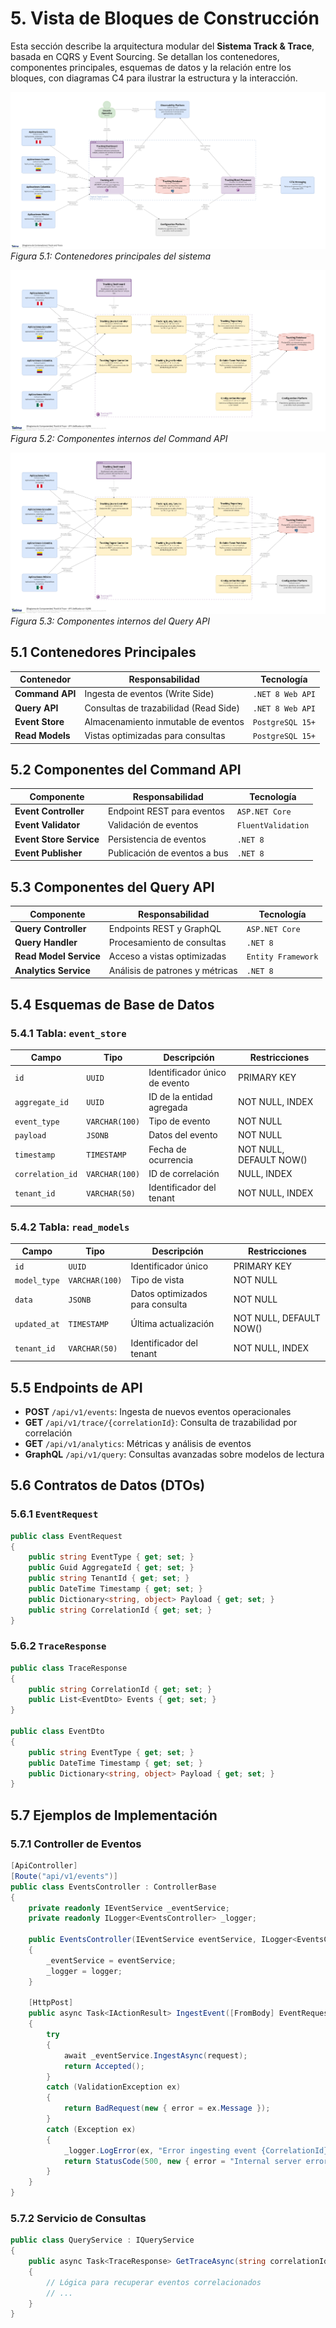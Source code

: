 # 5. Vista de Bloques de Construcción

Esta sección describe la arquitectura modular del **Sistema Track & Trace**, basada en CQRS y Event Sourcing. Se detallan los contenedores, componentes principales, esquemas de datos y la relación entre los bloques, con diagramas C4 para ilustrar la estructura y la interacción.

![Vista General del Sistema Track & Trace](/diagrams/servicios-corporativos/track_and_trace_system.png)
*Figura 5.1: Contenedores principales del sistema*

![Componentes Command API](/diagrams/servicios-corporativos/track_and_trace_tracking_api.png)
*Figura 5.2: Componentes internos del Command API*

![Componentes Query API](/diagrams/servicios-corporativos/track_and_trace_tracking_api.png)
*Figura 5.3: Componentes internos del Query API*

## 5.1 Contenedores Principales

| Contenedor         | Responsabilidad                        | Tecnología         |
|--------------------|----------------------------------------|--------------------|
| **Command API**    | Ingesta de eventos (Write Side)        | `.NET 8 Web API`     |
| **Query API**      | Consultas de trazabilidad (Read Side)  | `.NET 8 Web API`     |
| **Event Store**    | Almacenamiento inmutable de eventos    | `PostgreSQL 15+`     |
| **Read Models**    | Vistas optimizadas para consultas      | `PostgreSQL 15+`     |

## 5.2 Componentes del Command API

| Componente            | Responsabilidad                        | Tecnología         |
|-----------------------|----------------------------------------|--------------------|
| **Event Controller**  | Endpoint REST para eventos             | `ASP.NET Core`     |
| **Event Validator**   | Validación de eventos                  | `FluentValidation` |
| **Event Store Service** | Persistencia de eventos              | `.NET 8`           |
| **Event Publisher**   | Publicación de eventos a bus           | `.NET 8`           |

## 5.3 Componentes del Query API

| Componente            | Responsabilidad                        | Tecnología         |
|-----------------------|----------------------------------------|--------------------|
| **Query Controller**  | Endpoints REST y GraphQL               | `ASP.NET Core`     |
| **Query Handler**     | Procesamiento de consultas             | `.NET 8`           |
| **Read Model Service**| Acceso a vistas optimizadas            | `Entity Framework` |
| **Analytics Service** | Análisis de patrones y métricas        | `.NET 8`           |

## 5.4 Esquemas de Base de Datos

### 5.4.1 Tabla: `event_store`

| Campo           | Tipo           | Descripción                        | Restricciones                  |
|-----------------|---------------|------------------------------------|-------------------------------|
| `id`            | `UUID`         | Identificador único de evento      | PRIMARY KEY                   |
| `aggregate_id`  | `UUID`         | ID de la entidad agregada          | NOT NULL, INDEX               |
| `event_type`    | `VARCHAR(100)` | Tipo de evento                     | NOT NULL                      |
| `payload`       | `JSONB`        | Datos del evento                   | NOT NULL                      |
| `timestamp`     | `TIMESTAMP`    | Fecha de ocurrencia                | NOT NULL, DEFAULT NOW()       |
| `correlation_id`| `VARCHAR(100)` | ID de correlación                  | NULL, INDEX                   |
| `tenant_id`     | `VARCHAR(50)`  | Identificador del tenant           | NOT NULL, INDEX               |

### 5.4.2 Tabla: `read_models`

| Campo           | Tipo           | Descripción                        | Restricciones                  |
|-----------------|---------------|------------------------------------|-------------------------------|
| `id`            | `UUID`         | Identificador único                | PRIMARY KEY                   |
| `model_type`    | `VARCHAR(100)` | Tipo de vista                      | NOT NULL                      |
| `data`          | `JSONB`        | Datos optimizados para consulta    | NOT NULL                      |
| `updated_at`    | `TIMESTAMP`    | Última actualización               | NOT NULL, DEFAULT NOW()       |
| `tenant_id`     | `VARCHAR(50)`  | Identificador del tenant           | NOT NULL, INDEX               |

## 5.5 Endpoints de API

- **POST** `/api/v1/events`: Ingesta de nuevos eventos operacionales
- **GET** `/api/v1/trace/{correlationId}`: Consulta de trazabilidad por correlación
- **GET** `/api/v1/analytics`: Métricas y análisis de eventos
- **GraphQL** `/api/v1/query`: Consultas avanzadas sobre modelos de lectura

## 5.6 Contratos de Datos (DTOs)

### 5.6.1 `EventRequest`

```csharp
public class EventRequest
{
    public string EventType { get; set; }
    public Guid AggregateId { get; set; }
    public string TenantId { get; set; }
    public DateTime Timestamp { get; set; }
    public Dictionary<string, object> Payload { get; set; }
    public string CorrelationId { get; set; }
}
```

### 5.6.2 `TraceResponse`

```csharp
public class TraceResponse
{
    public string CorrelationId { get; set; }
    public List<EventDto> Events { get; set; }
}

public class EventDto
{
    public string EventType { get; set; }
    public DateTime Timestamp { get; set; }
    public Dictionary<string, object> Payload { get; set; }
}
```

## 5.7 Ejemplos de Implementación

### 5.7.1 Controller de Eventos

```csharp
[ApiController]
[Route("api/v1/events")]
public class EventsController : ControllerBase
{
    private readonly IEventService _eventService;
    private readonly ILogger<EventsController> _logger;

    public EventsController(IEventService eventService, ILogger<EventsController> logger)
    {
        _eventService = eventService;
        _logger = logger;
    }

    [HttpPost]
    public async Task<IActionResult> IngestEvent([FromBody] EventRequest request)
    {
        try
        {
            await _eventService.IngestAsync(request);
            return Accepted();
        }
        catch (ValidationException ex)
        {
            return BadRequest(new { error = ex.Message });
        }
        catch (Exception ex)
        {
            _logger.LogError(ex, "Error ingesting event {CorrelationId}", request.CorrelationId);
            return StatusCode(500, new { error = "Internal server error" });
        }
    }
}
```

### 5.7.2 Servicio de Consultas

```csharp
public class QueryService : IQueryService
{
    public async Task<TraceResponse> GetTraceAsync(string correlationId)
    {
        // Lógica para recuperar eventos correlacionados
        // ...
    }
}
```
